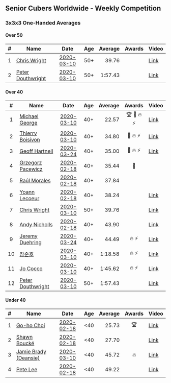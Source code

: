 ## Senior Cubers Worldwide - Weekly Competition
### 3x3x3 One-Handed Averages

#### Over 50

| # | Name | Date | Age | Average | Awards | Video |
| :--: | -- | :--: | :--: | --: | :--: | -- |
| 1 | [Chris Wright](../persons/chris_wright.md) | [2020-03-10](2020-03-10.md) | 50+ | 39.76 |  | [Link](https://www.facebook.com/events/684510792316675/permalink/685546418879779/) |
| 2 | [Peter Douthwright](../persons/peter_douthwright.md) | [2020-03-10](2020-03-10.md) | 50+ | 1:57.43 |  | [Link](https://www.facebook.com/events/684510792316675/permalink/688822721885482/) |

#### Over 40

| # | Name | Date | Age | Average | Awards | Video |
| :--: | -- | :--: | :--: | --: | :--: | -- |
| 1 | [Michael George](../persons/michael_george.md) | [2020-03-10](2020-03-10.md) | 40+ | 22.57 | 🏆 🥇 🔥 ⚡ | [Link](https://www.facebook.com/events/684510792316675/permalink/684649052302849/) |
| 2 | [Thierry Boisivon](../persons/thierry_boisivon.md) | [2020-03-10](2020-03-10.md) | 40+ | 34.80 | 🥈 🔥 ⚡ | [Link](https://www.facebook.com/events/684510792316675/permalink/687069845394103/) |
| 3 | [Geoff Hartnell](../persons/geoff_hartnell.md) | [2020-03-24](2020-03-24.md) | 40+ | 35.00 | 🥈 🔥 ⚡ | [Link](https://www.facebook.com/events/212335450005639/permalink/215249939714190/) |
| 4 | [Grzegorz Pacewicz](../persons/grzegorz_pacewicz.md) | [2020-02-18](2020-02-18.md) | 40+ | 35.44 | 🥈 | |
| 5 | [Raúl Morales](../persons/raul_morales.md) | [2020-02-18](2020-02-18.md) | 40+ | 37.84 |  | |
| 6 | [Yoann Lecoeur](../persons/yoann_lecoeur.md) | [2020-02-18](2020-02-18.md) | 40+ | 38.24 |  | [Link](https://www.facebook.com/events/1618332754973681/permalink/1622459904560966/) |
| 7 | [Chris Wright](../persons/chris_wright.md) | [2020-03-10](2020-03-10.md) | 50+ | 39.76 |  | [Link](https://www.facebook.com/events/684510792316675/permalink/685546418879779/) |
| 8 | [Andy Nicholls](../persons/andy_nicholls.md) | [2020-02-18](2020-02-18.md) | 40+ | 43.90 |  | [Link](https://www.facebook.com/events/1618332754973681/permalink/1618697511603872/) |
| 9 | [Jeremy Duehring](../persons/jeremy_duehring.md) | [2020-03-24](2020-03-24.md) | 40+ | 44.49 | 🔥 ⚡ | [Link](https://www.facebook.com/events/212335450005639/permalink/213082393264278/) |
| 10 | [장준호](../persons/장준호.md) | [2020-03-10](2020-03-10.md) | 40+ | 1:18.58 | 🔥 ⚡ | [Link](https://www.facebook.com/events/684510792316675/permalink/688783208556100/) |
| 11 | [Jo Cocco](../persons/jo_cocco.md) | [2020-03-10](2020-03-10.md) | 40+ | 1:45.62 | 🔥 ⚡ | [Link](https://www.facebook.com/events/164742401163863/permalink/168022254169211/) |
| 12 | [Peter Douthwright](../persons/peter_douthwright.md) | [2020-03-10](2020-03-10.md) | 50+ | 1:57.43 |  | [Link](https://www.facebook.com/events/684510792316675/permalink/688822721885482/) |

#### Under 40

| # | Name | Date | Age | Average | Awards | Video |
| :--: | -- | :--: | :--: | --: | :--: | -- |
| 1 | [Go-ho Choi](../persons/go-ho_choi.md) | [2020-02-18](2020-02-18.md) | <40 | 25.73 | 🏆 | [Link](https://www.facebook.com/events/1618332754973681/permalink/1618631721610451/) |
| 2 | [Shawn Boucké](../persons/shawn_boucke.md) | [2020-02-18](2020-02-18.md) | <40 | 27.70 |  | [Link](https://www.facebook.com/events/1618332754973681/permalink/1621909717949318/) |
| 3 | [Jamie Brady (Deansie)](../persons/jamie_brady.md) | [2020-03-10](2020-03-10.md) | <40 | 45.72 | 🔥 | [Link](https://www.facebook.com/events/684510792316675/permalink/687277482040006/) |
| 4 | [Pete Lee](../persons/pete_lee.md) | [2020-02-18](2020-02-18.md) | <40 | 49.22 |  | [Link](https://www.facebook.com/events/1618332754973681/permalink/1622571537883136/) |


<!-- Global site tag (gtag.js) - Google Analytics -->
<script async src="https://www.googletagmanager.com/gtag/js?id=UA-86348435-3"></script>
<script>window.dataLayer = window.dataLayer || []; function gtag() {dataLayer.push(arguments);} gtag('js', new Date()); gtag('config', 'UA-86348435-3');</script>
